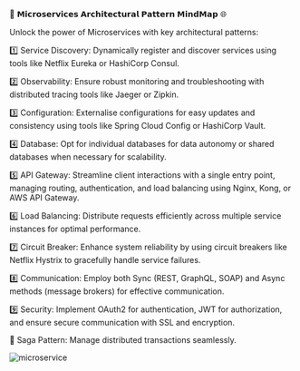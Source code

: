 
🚀 𝗠𝗶𝗰𝗿𝗼𝘀𝗲𝗿𝘃𝗶𝗰𝗲𝘀 𝗔𝗿𝗰𝗵𝗶𝘁𝗲𝗰𝘁𝘂𝗿𝗮𝗹 𝗣𝗮𝘁𝘁𝗲𝗿𝗻 𝗠𝗶𝗻𝗱𝗠𝗮𝗽 🌐

Unlock the power of Microservices with key architectural patterns:

1️⃣ Service Discovery: Dynamically register and discover services using tools like Netflix Eureka or HashiCorp Consul.

2️⃣ Observability: Ensure robust monitoring and troubleshooting with distributed tracing tools like Jaeger or Zipkin.

3️⃣ Configuration: Externalise configurations for easy updates and consistency using tools like Spring Cloud Config or HashiCorp Vault.

4️⃣ Database: Opt for individual databases for data autonomy or shared databases when necessary for scalability.

5️⃣ API Gateway: Streamline client interactions with a single entry point, managing routing, authentication, and load balancing using Nginx, Kong, or AWS API Gateway.

6️⃣ Load Balancing: Distribute requests efficiently across multiple service instances for optimal performance.

7️⃣ Circuit Breaker: Enhance system reliability by using circuit breakers like Netflix Hystrix to gracefully handle service failures.

8️⃣ Communication: Employ both Sync (REST, GraphQL, SOAP) and Async methods (message brokers) for effective communication.

9️⃣ Security: Implement OAuth2 for authentication, JWT for authorization, and ensure secure communication with SSL and encryption.

🔄 Saga Pattern: Manage distributed transactions seamlessly.

![microservice](https://github.com/ashim-roy/-/assets/118077929/d881bb3b-c281-4a9a-88b0-6d7b6a21fcd9)


